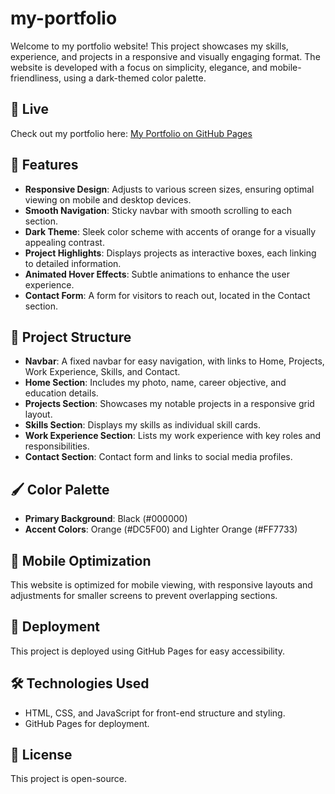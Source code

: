 # my-portfolio

Welcome to my portfolio website! This project showcases my skills, experience, and projects in a responsive and visually engaging format. The website is developed with a focus on simplicity, elegance, and mobile-friendliness, using a dark-themed color palette.

## 🚀 Live
Check out my portfolio here: [My Portfolio on GitHub Pages](https://sesha32.github.io/my-portfolio/)

## 📖 Features
- **Responsive Design**: Adjusts to various screen sizes, ensuring optimal viewing on mobile and desktop devices.
- **Smooth Navigation**: Sticky navbar with smooth scrolling to each section.
- **Dark Theme**: Sleek color scheme with accents of orange for a visually appealing contrast.
- **Project Highlights**: Displays projects as interactive boxes, each linking to detailed information.
- **Animated Hover Effects**: Subtle animations to enhance the user experience.
- **Contact Form**: A form for visitors to reach out, located in the Contact section.

## 📂 Project Structure
- **Navbar**: A fixed navbar for easy navigation, with links to Home, Projects, Work Experience, Skills, and Contact.
- **Home Section**: Includes my photo, name, career objective, and education details.
- **Projects Section**: Showcases my notable projects in a responsive grid layout.
- **Skills Section**: Displays my skills as individual skill cards.
- **Work Experience Section**: Lists my work experience with key roles and responsibilities.
- **Contact Section**: Contact form and links to social media profiles.

## 🖌️ Color Palette
- **Primary Background**: Black (#000000)
- **Accent Colors**: Orange (#DC5F00) and Lighter Orange (#FF7733)

## 📱 Mobile Optimization
This website is optimized for mobile viewing, with responsive layouts and adjustments for smaller screens to prevent overlapping sections.

## 🚀 Deployment
This project is deployed using GitHub Pages for easy accessibility.

## 🛠️ Technologies Used
- HTML, CSS, and JavaScript for front-end structure and styling.
- GitHub Pages for deployment.

## 📜 License
This project is open-source.